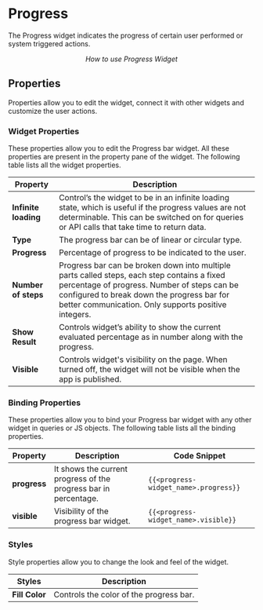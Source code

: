 # Progress

The Progress widget indicates the progress of certain user performed or system triggered actions.

<figure>
  <object data="https://www.youtube.com/embed/Yg1Pfy7uc1s?autoplay=0" width='750px' height='400px'></object> 
  <figcaption align="center"><i>How to use Progress Widget</i></figcaption>
</figure>

## Properties

Properties allow you to edit the widget, connect it with other widgets and customize the user actions.

### Widget Properties

These properties allow you to edit the Progress bar widget. All these properties are present in the property pane of the widget. The following table lists all the widget properties.

| Property             | Description                                                                                                                                                                                                                                      |
| -------------------- | ------------------------------------------------------------------------------------------------------------------------------------------------------------------------------------------------------------------------------------------------ |
| **Infinite loading** | Control’s the widget to be in an infinite loading state, which is useful if the progress values are not determinable. This can be switched on for queries or API calls that take time to return data.                                            |
| **Type**             | The progress bar can be of linear or circular type.                                                                                                                                                                                              |
| **Progress**         | Percentage of progress to be indicated to the user.                                                                                                                                                                                              |
| **Number of steps**  | Progress bar can be broken down into multiple parts called steps, each step contains a fixed percentage of progress. Number of steps can be configured to break down the progress bar for better communication. Only supports positive integers. |
| **Show Result**      | Controls widget’s ability to show the current evaluated percentage as in number along with the progress.                                                                                                                                         |
| **Visible**          | Controls widget's visibility on the page. When turned off, the widget will not be visible when the app is published.                                                                                                                             |

### Binding Properties

These properties allow you to bind your Progress bar widget with any other widget in queries or JS objects. The following table lists all the binding properties.

| Property     | Description                                                      | Code Snippet                          |
| ------------ | ---------------------------------------------------------------- | ------------------------------------- |
| **progress** | It shows the current progress of the progress bar in percentage. | `{{<progress-widget_name>.progress}}` |
| **visible**  | Visibility of the progress bar widget.                           | `{{<progress-widget_name>.visible}}`  |

### Styles

Style properties allow you to change the look and feel of the widget.

| Styles         | Description                             |
| -------------- | --------------------------------------- |
| **Fill Color** | Controls the color of the progress bar. |
